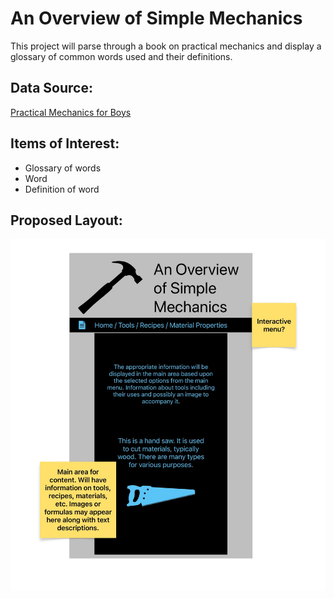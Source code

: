 An Overview of Simple Mechanics
===============================
This project will parse through a book on practical mechanics and display a glossary of common
words used and their definitions.

Data Source:
------------
[Practical Mechanics for Boys](https://www.gutenberg.org/ebooks/22298)

Items of Interest:
------------------

- Glossary of words
- Word
- Definition of word

Proposed Layout:
----------------
![mobile site mockup for project](proposalV1.jpg "Mockup")
